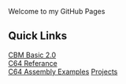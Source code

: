 Welcome to my GitHub Pages

## Quick Links
[CBM Basic 2.0](cbm-basic.md)   
[C64 Referance](c64-referance.md)      
[C64 Assembly Examples](assembly-examples.md)
[Projects](projects.md)
